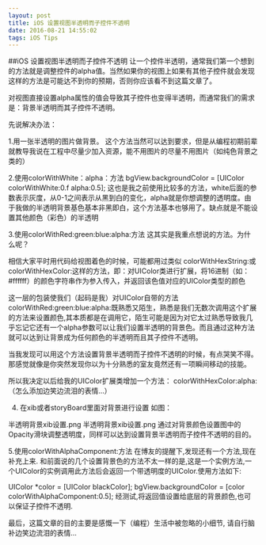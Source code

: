 ```yaml
---
layout: post
title: iOS 设置视图半透明而子控件不透明
date: 2016-08-21 14:55:02 
tags: iOS Tips
---
```


##iOS 设置视图半透明而子控件不透明
让一个控件半透明，通常我们第一个想到的方法就是调整控件的alpha值。当然如果你的视图上如果有其他子控件就会发现这样的方法是可能达不到你的预期，否则你应该看不到这篇文章了。

对视图直接设置alpha属性的值会导致其子控件也变得半透明，而通常我们的需求是：背景半透明而其子控件不透明。

先说解决办法：

1.用一张半透明的图片做背景。
这个方法当然可以达到要求，但是从编程初期前辈就教导我说在工程中尽量少加入资源，能不用图片的尽量不用图片（如纯色背景之类的）

2.使用colorWithWhite：alpha：方法
bgView.backgroundColor = [UIColor colorWithWhite:0.f alpha:0.5];
这也是我之前使用比较多的方法，white后面的参数表示灰度，从0-1之间表示从黑到白的变化，alpha就是你想调整的透明度。由于我做的半透明背景基色基本非黑即白，这个方法基本也够用了。缺点就是不能设置其他颜色（彩色）的半透明

3.使用colorWithRed:green:blue:alpha:方法
这其实是我重点想说的方法。为什么呢？

相信大家平时用代码给视图着色的时候，可能都用过类似
colorWithHexString:或colorWithHexColor:这样的方法，即：对UIColor类进行扩展，将16进制（如：#ffffff）的颜色字符串作为参入传入，并返回该色值对应的UIColor类型的颜色

这一层的包装使我们（起码是我）对UIColor自带的方法colorWithRed:green:blue:alpha:既熟悉又陌生，熟悉是我们无数次调用这个扩展的方法来设置颜色,其本质都是在调用它，陌生可能是因为对它太过熟悉导致我几乎忘记它还有一个alpha参数可以让我们设置半透明的背景色。而且通过这种方法就可以达到让背景成为任何颜色的半透明而且其子控件不透明。

当我发现可以用这个方法设置背景半透明而子控件不透明的时候，有点哭笑不得。那感觉就像是你突然发现你以为十分熟悉的室友竟然还有一项瞬间移动的技能。

所以我决定以后给我的UIColor扩展类增加一个方法：
colorWithHexColor:alpha:（怎么添加边笑边流泪的表情...）

4. 在xib或者storyBoard里面对背景进行设置
如图：

半透明背景xib设置.png
半透明背景xib设置.png
通过对背景颜色设置图中的Opacity滑块调整透明度，同样可以达到设置背景半透明而子控件不透明的目的。

5.使用colorWithAlphaComponent:方法
在博友的提醒下,发现还有一个方法,现在补充上来.
和前面说的几个设置背景色的方法不太一样的是,这是一个实例方法,一个UIColor的实例调用此方法后会返回一个带透明度的UIColor.使用方法如下:

UIColor *color = [UIColor blackColor];
bgView.backgroundColor = [color colorWithAlphaComponent:0.5];
经测试,将返回值设置给底层的背景颜色,也可以保证子控件不透明.

最后，这篇文章的目的主要是感慨一下（编程）生活中被忽略的小细节, 请自行脑补边笑边流泪的表情...